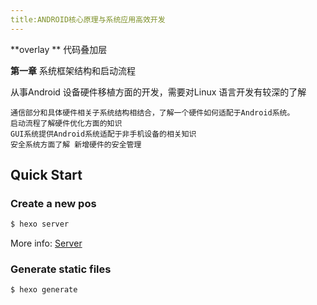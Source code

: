 ```yaml
---
title:ANDROID核心原理与系统应用高效开发
---
```


 **overlay ** 代码叠加层

**第一章**   系统框架结构和启动流程

从事Android 设备硬件移植方面的开发，需要对Linux 语言开发有较深的了解
```
通信部分和具体硬件相关子系统结构相结合，了解一个硬件如何适配于Android系统。
启动流程了解硬件优化方面的知识
GUI系统提供Android系统适配于非手机设备的相关知识
安全系统方面了解 新增硬件的安全管理
```

## Quick Start

### Create a new pos
``` bash
$ hexo server
```

More info: [Server](https://hexo.io/docs/server.html)

### Generate static files

``` bash
$ hexo generate
```